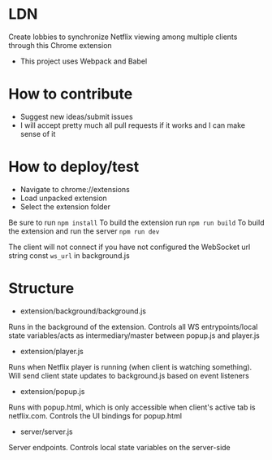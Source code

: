 # LDN
Create lobbies to synchronize Netflix viewing among multiple clients through this Chrome extension
* This project uses Webpack and Babel

# How to contribute
* Suggest new ideas/submit issues
* I will accept pretty much all pull requests if it works and I can make sense of it

# How to deploy/test
* Navigate to chrome://extensions
* Load unpacked extension
* Select the extension folder

Be sure to run `npm install`
To build the extension run `npm run build`
To build the extension and run the server `npm run dev`

The client will not connect if you have not configured the WebSocket url string const `ws_url` in background.js

# Structure
* extension/background/background.js

Runs in the background of the extension. Controls all WS entrypoints/local state variables/acts as intermediary/master between popup.js and player.js

* extension/player.js

Runs when Netflix player is running (when client is watching something). Will send client state updates to background.js based on event listeners

* extension/popup.js

Runs with popup.html, which is only accessible when client's active tab is netflix.com. Controls the UI bindings for popup.html

* server/server.js

Server endpoints. Controls local state variables on the server-side

